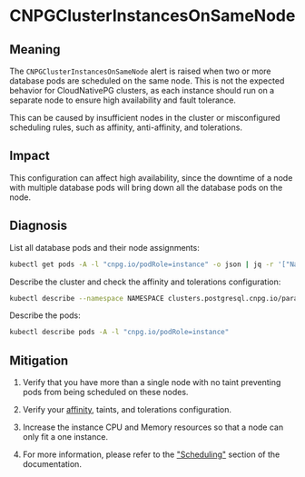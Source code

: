 # CNPGClusterInstancesOnSameNode

## Meaning

The `CNPGClusterInstancesOnSameNode` alert is raised when two or more database pods are scheduled on the same node. This is not the expected behavior for CloudNativePG clusters, as each instance should run on a separate node to ensure high availability and fault tolerance.

This can be caused by insufficient nodes in the cluster or misconfigured scheduling rules, such as affinity, anti-affinity, and tolerations.

## Impact

This configuration can affect high availability, since the downtime of a node with multiple database pods will bring down all the database pods on the node.

## Diagnosis

List all database pods and their node assignments:

```bash
kubectl get pods -A -l "cnpg.io/podRole=instance" -o json | jq -r '["Namespace", "Pod", "Node"], ( .items[] | [.metadata.namespace, .metadata.name, .spec.nodeName]) | @tsv' | column -t
```

Describe the cluster and check the affinity and tolerations configuration:

```bash
kubectl describe --namespace NAMESPACE clusters.postgresql.cnpg.io/paradedb
```

Describe the pods:

```bash
kubectl describe pods -A -l "cnpg.io/podRole=instance"
```

## Mitigation

1. Verify that you have more than a single node with no taint preventing pods from being scheduled on these nodes.

2. Verify your [affinity](https://kubernetes.io/docs/concepts/scheduling-eviction/assign-pod-node/), taints, and tolerations configuration.

3. Increase the instance CPU and Memory resources so that a node can only fit a one instance.

4. For more information, please refer to the ["Scheduling"](https://cloudnative-pg.io/documentation/current/scheduling/) section of the documentation.

